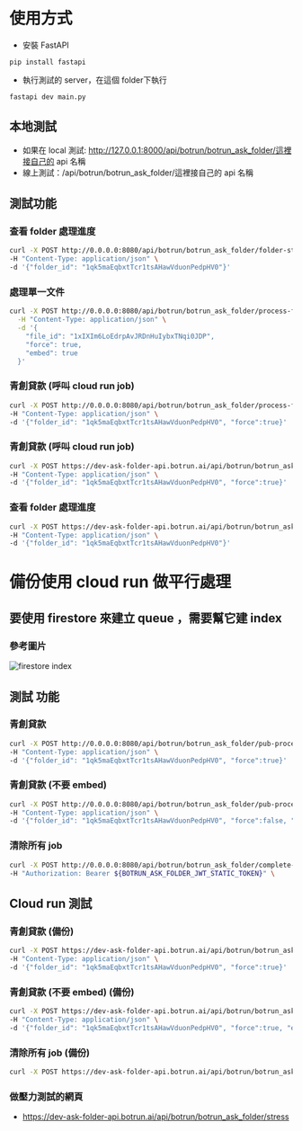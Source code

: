 # 使用方式
- 安裝 FastAPI
```shell
pip install fastapi
```
- 執行測試的 server，在這個 folder下執行
```shell
fastapi dev main.py
```
## 本地測試
 - 如果在 local 測試: http://127.0.0.1:8000/api/botrun/botrun_ask_folder/這裡接自己的 api 名稱
 - 線上測試：/api/botrun/botrun_ask_folder/這裡接自己的 api 名稱

## 測試功能
### 查看 folder 處理進度
```bash
curl -X POST http://0.0.0.0:8080/api/botrun/botrun_ask_folder/folder-status \
-H "Content-Type: application/json" \
-d '{"folder_id": "1qk5maEqbxtTcr1tsAHawVduonPedpHV0"}'
```

### 處理單一文件
```bash
curl -X POST http://0.0.0.0:8080/api/botrun/botrun_ask_folder/process-file \
  -H "Content-Type: application/json" \
  -d '{
    "file_id": "1xIXIm6LoEdrpAvJRDnHuIybxTNqi0JDP",
    "force": true,
    "embed": true
  }'
```
### 青創貸款 (呼叫 cloud run job)
```bash
curl -X POST http://0.0.0.0:8080/api/botrun/botrun_ask_folder/process-folder-job \
-H "Content-Type: application/json" \
-d '{"folder_id": "1qk5maEqbxtTcr1tsAHawVduonPedpHV0", "force":true}'
```

### 青創貸款 (呼叫 cloud run job)
```bash
curl -X POST https://dev-ask-folder-api.botrun.ai/api/botrun/botrun_ask_folder/process-folder-job \
-H "Content-Type: application/json" \
-d '{"folder_id": "1qk5maEqbxtTcr1tsAHawVduonPedpHV0", "force":true}'
```

### 查看 folder 處理進度
```bash
curl -X POST https://dev-ask-folder-api.botrun.ai/api/botrun/botrun_ask_folder/folder-status \
-H "Content-Type: application/json" \
-d '{"folder_id": "1qk5maEqbxtTcr1tsAHawVduonPedpHV0"}'
```









# 備份使用 cloud run 做平行處理
## 要使用 firestore 來建立 queue ，需要幫它建 index
### 參考圖片  
![firestore index](https://i.ibb.co/PmqgtV7/2024-08-22-7-46-32.png)

## 測試 功能
### 青創貸款 
```bash
curl -X POST http://0.0.0.0:8080/api/botrun/botrun_ask_folder/pub-process-folder \
-H "Content-Type: application/json" \
-d '{"folder_id": "1qk5maEqbxtTcr1tsAHawVduonPedpHV0", "force":true}'
```

### 青創貸款 (不要 embed)
```bash
curl -X POST http://0.0.0.0:8080/api/botrun/botrun_ask_folder/pub-process-folder \
-H "Content-Type: application/json" \
-d '{"folder_id": "1qk5maEqbxtTcr1tsAHawVduonPedpHV0", "force":false, "embed":false}'
```
### 清除所有 job
```bash
curl -X POST http://0.0.0.0:8080/api/botrun/botrun_ask_folder/complete-all-jobs \
-H "Authorization: Bearer ${BOTRUN_ASK_FOLDER_JWT_STATIC_TOKEN}" \
```

## Cloud run 測試
### 青創貸款 (備份)
```bash
curl -X POST https://dev-ask-folder-api.botrun.ai/api/botrun/botrun_ask_folder/pub-process-folder \
-H "Content-Type: application/json" \
-d '{"folder_id": "1qk5maEqbxtTcr1tsAHawVduonPedpHV0", "force":true}'
```

### 青創貸款 (不要 embed)  (備份)
```bash
curl -X POST https://dev-ask-folder-api.botrun.ai/api/botrun/botrun_ask_folder/pub-process-folder \
-H "Content-Type: application/json" \
-d '{"folder_id": "1qk5maEqbxtTcr1tsAHawVduonPedpHV0", "force":true, "embed":false}'
```
### 清除所有 job  (備份)
```bash
curl -X POST https://dev-ask-folder-api.botrun.ai/api/botrun/botrun_ask_folder/complete-all-jobs 
```


### 做壓力測試的網頁
- https://dev-ask-folder-api.botrun.ai/api/botrun/botrun_ask_folder/stress